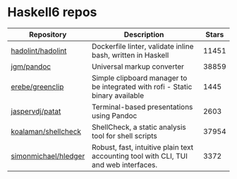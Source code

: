 # Haskell6 repos

| Repository                                                      | Description                                                                          | Stars |
| --------------------------------------------------------------- | ------------------------------------------------------------------------------------ | ----- |
| [hadolint/hadolint](https://github.com/hadolint/hadolint)       | Dockerfile linter, validate inline bash, written in Haskell                          | 11451 |
| [jgm/pandoc](https://github.com/jgm/pandoc)                     | Universal markup converter                                                           | 38859 |
| [erebe/greenclip](https://github.com/erebe/greenclip)           | Simple clipboard manager to be integrated with rofi - Static binary available        | 1445  |
| [jaspervdj/patat](https://github.com/jaspervdj/patat)           | Terminal-based presentations using Pandoc                                            | 2603  |
| [koalaman/shellcheck](https://github.com/koalaman/shellcheck)   | ShellCheck, a static analysis tool for shell scripts                                 | 37954 |
| [simonmichael/hledger](https://github.com/simonmichael/hledger) | Robust, fast, intuitive plain text accounting tool with CLI, TUI and web interfaces. | 3372  |
